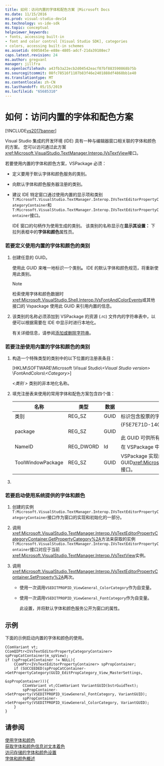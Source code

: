 ```yaml
---
title: 如何：访问内置的字体和配色方案 |Microsoft Docs
ms.date: 11/15/2016
ms.prod: visual-studio-dev14
ms.technology: vs-ide-sdk
ms.topic: conceptual
helpviewer_keywords:
- fonts, accessing built-in
- font and color control [Visual Studio SDK], categories
- colors, accessing built-in schemes
ms.assetid: 6905845e-e88e-4805-adcf-21da39108ec7
caps.latest.revision: 24
ms.author: gregvanl
manager: jillfra
ms.openlocfilehash: a43fb3a22ecb2d04542eacf07bf883590868b75b
ms.sourcegitcommit: 08fc78516f1107b83f46e2401888df4868bb1e40
ms.translationtype: MT
ms.contentlocale: zh-CN
ms.lasthandoff: 05/15/2019
ms.locfileid: "65685310"
---
```

# <a name="how-to-access-the-built-in-fonts-and-color-scheme"></a>如何：访问内置的字体和配色方案
[!INCLUDE[vs2017banner](../includes/vs2017banner.md)]

Visual Studio 集成的开发环境 (IDE) 具有一种与编辑器窗口相关联的字体和颜色的方案。 您可以访问通过此方案<xref:Microsoft.VisualStudio.TextManager.Interop.IVsTextView>接口。  
  
 若要使用内置的字体和颜色方案，VSPackage 必须：  
  
- 定义要用于默认字体和颜色服务的类别。  
  
- 向默认字体和颜色服务器注册的类别。  
  
- 建议 IDE 特定窗口通过使用内置的显示项和类别`T:Microsoft.VisualStudio.TextManager.Interop.IVsTextEditorPropertyCategoryContainer`和`T:Microsoft.VisualStudio.TextManager.Interop.IVsTextEditorPropertyContainer`接口。  
  
  IDE 窗口的句柄作为使用生成的类别。 该类别的名称显示在**显示其设置：** 下拉列表框中的**字体和颜色**属性页。  
  
### <a name="to-define-a-category-using-built-in-fonts-and-colors"></a>若要定义使用内置的字体和颜色的类别  
  
1. 创建任意的 GUID。  
  
    使用此 GUID 来唯一地标识一个类别<strong>。</strong> IDE 的默认字体和颜色规范，将重新使用此类别。  
  
   > [!NOTE]
   > 检索使用字体和颜色数据时<xref:Microsoft.VisualStudio.Shell.Interop.IVsFontAndColorEvents>或其他接口的 Vspackage 使用此 GUID 来引用内置的信息。  
  
2. 该类别的名称必须添加到 VSPackage 的资源 (.rc) 文件内的字符串表中，以便可以根据需要在 IDE 中显示时进行本地化。  
  
    有关详细信息，请参阅[添加或删除字符串](https://msdn.microsoft.com/library/077077b4-0f4b-4633-92d6-60b321164cab)。  
  
### <a name="to-register-a-category-using-built-in-fonts-and-colors"></a>若要注册使用内置的字体和颜色的类别  
  
1. 构造一个特殊类型的类别中的以下位置的注册表条目：  
  
     [HKLM\SOFTWARE\Microsoft \Visual Studio\\*\<Visual Studio version>* \FontAndColors\\*\<Category>*]  
  
     *\<类别 >* 类别的非本地化名称。  
  
2. 填充注册表来使用的常用字体和配色方案包含四个值：  
  
    |名称|类型|数据|描述|  
    |----------|----------|----------|-----------------|  
    |类别|REG_SZ|GUID|标识包含股票的字体和配色方案的类别的任意 GUID。|  
    |package|REG_SZ|GUID|{F5E7E71D-1401-11D1-883B-0000F87579D2}<br /><br /> 此 GUID 可供所有使用默认的字体和颜色配置的 Vspackage。|  
    |NameID|REG_DWORD|Id|在 VSPackage 中的可本地化的类别名称的资源 ID。|  
    |ToolWindowPackage|REG_SZ|GUID|VSPackage 实现的 GUID<xref:Microsoft.VisualStudio.TextManager.Interop.IVsTextView>接口。|  
  
3. 
  
### <a name="to-initiate-the-use-of-system-provided-fonts-and-colors"></a>若要启动使用系统提供的字体和颜色  
  
1. 创建的实例`T:Microsoft.VisualStudio.TextManager.Interop.IVsTextEditorPropertyCategoryContainer`接口作为窗口的实现和初始化的一部分。  
  
2. 调用<xref:Microsoft.VisualStudio.TextManager.Interop.IVsTextEditorPropertyCategoryContainer.GetPropertyCategory%2A>方法来获取的实例`T:Microsoft.VisualStudio.TextManager.Interop.IVsTextEditorPropertyContainer`接口对应于当前<xref:Microsoft.VisualStudio.TextManager.Interop.IVsTextView>实例。  
  
3. 调用<xref:Microsoft.VisualStudio.TextManager.Interop.IVsTextEditorPropertyContainer.SetProperty%2A>两次。  
  
   - 使用一次调用`VSEDITPROPID_ViewGeneral_ColorCategory`作为自变量。  
  
   - 使用一次调用`VSEDITPROPID_ViewGeneral_FontCategory`作为自变量。  
  
     此设置，并将默认字体和颜色服务公开为窗口的属性。  
  
## <a name="example"></a>示例  
 下面的示例启动内置的字体和颜色的使用。  
  
```  
CComVariant vt;  
CComQIPtr<IVsTextEditorPropertyCategoryContainer> spPropCatContainer(m_spView);  
if (spPropCatContainer != NULL){  
    CComPtr<IVsTextEditorPropertyContainer> spPropContainer;  
    if (SUCCEEDED(spPropCatContainer->GetPropertyCategory(GUID_EditPropCategory_View_MasterSettings,   
                                                          &spPropContainer))){  
        CComVariant vt;CComVariant VariantGUID(bstrGuidText);  
        spPropContainer->SetProperty(VSEDITPROPID_ViewGeneral_FontCategory, VariantGUID);  
        spPropContainer->SetProperty(VSEDITPROPID_ViewGeneral_ColorCategory, VariantGUID);  
    }  
}  
```  
  
## <a name="see-also"></a>请参阅  
 [使用字体和颜色](../extensibility/using-fonts-and-colors.md)   
 [获取字体和颜色信息对文本着色](../extensibility/getting-font-and-color-information-for-text-colorization.md)   
 [访问存储的字体和颜色设置](../extensibility/accessing-stored-font-and-color-settings.md)   
 [字体和颜色概述](../extensibility/font-and-color-overview.md)
